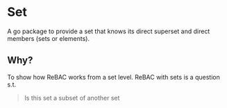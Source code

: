 # Set

A go package to provide a set that knows its direct superset and direct members (sets or elements).

## Why?

To show how ReBAC works from a set level. ReBAC with sets is a question s.t.
> Is this set a subset of another set

